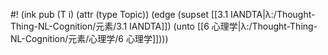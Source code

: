 #! (ink pub (T i) (attr (type Topic)) (edge (supset [[3.1 IANDTA|λ:/Thought-Thing-NL-Cognition/元素/3.1 IANDTA]]) (unto [[6 心理学|λ:/Thought-Thing-NL-Cognition/元素/心理学/6 心理学]])))